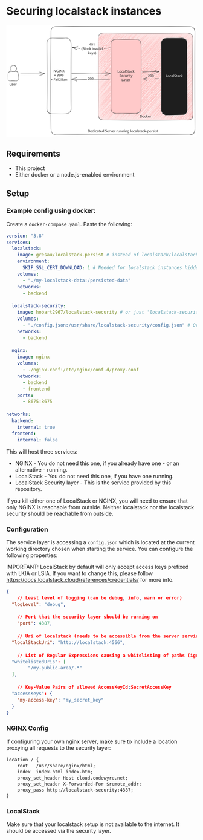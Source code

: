 # Securing localstack instances

![](./idea.excalidraw.svg)

## Requirements

- This project
- Either docker or a node.js-enabled environment

## Setup

### Example config using docker:

Create a `docker-compose.yaml`. Paste the following:

```yaml
version: "3.8"
services:
  localstack:
    image: gresau/localstack-persist # instead of localstack/localstack
    environment:
      SKIP_SSL_CERT_DOWNLOAD: 1 # Needed for localstack instances hidden from the internet.
    volumes:
      - "./my-localstack-data:/persisted-data"
    networks:
      - backend

  localstack-security:
    image: hobart2967/localstack-security # or just 'localstack-security' if built locally using `yarn build`
    volumes:
      - "./config.json:/usr/share/localstack-security/config.json" # Overwrite config as you wish.
    networks:
      - backend

  nginx:
    image: nginx
    volumes:
      - ./nginx.conf:/etc/nginx/conf.d/proxy.conf
    networks:
      - backend
      - frontend
    ports:
      - 8675:8675

networks:
  backend:
    internal: true
  frontend:
    internal: false
```

This will host three services:

- NGINX - You do not need this one, if you already have one - or an alternative - running.
- LocalStack - You do not need this one, if you have one running.
- LocalStack Security layer - This is the service provided by this repository.

If you kill either one of LocalStack or NGINX, you will need to ensure that only NGINX is reachable from outside. Neither localstack nor the localstack security should be reachable from outside.

### Configuration

The service layer is accessing a `config.json` which is located at the current working directory chosen when starting the service. You can configure the following properties:

IMPORTANT: LocalStack by default will only accept access keys prefixed with LKIA or LSIA. If you want to change this, please follow
https://docs.localstack.cloud/references/credentials/ for more info.

```json
{
	// Least level of logging (can be debug, info, warn or error)
  "logLevel": "debug",

	// Port that the security layer should be running on
	"port": 4387,

	// Uri of localstack (needs to be accessible from the server serving the security layer)
  "localStackUri": "http://localstack:4566",

	// List of Regular Expressions causing a whitelisting of paths (ignoring AWS Sigv4 headers) (see regex101.com for phrasing regex :) )
  "whitelistedUris": [
		"/my-public-area/.*"
  ],

	// Key-Value Pairs of allowed AccessKeyId:SecretAccessKey
  "accessKeys": {
    "my-access-key": "my_secret_key"
  }
}
```

### NGINX Config

If configuring your own nginx server, make sure to include a location proxying all requests to the security layer:

```
location / {
	root   /usr/share/nginx/html;
	index  index.html index.htm;
	proxy_set_header Host cloud.codewyre.net;
	proxy_set_header X-Forwarded-For $remote_addr;
	proxy_pass http://localstack-security:4387;
}
```

### LocalStack

Make sure that your localstack setup is not available to the internet. It should be accessed via the security layer.